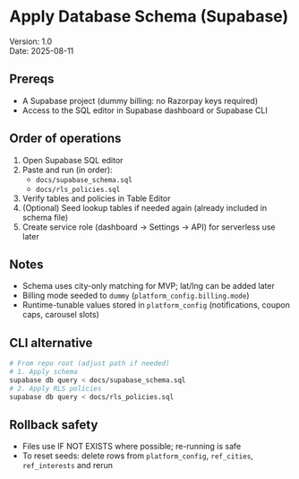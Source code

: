 # Apply Database Schema (Supabase)

Version: 1.0  
Date: 2025-08-11

## Prereqs
- A Supabase project (dummy billing: no Razorpay keys required)
- Access to the SQL editor in Supabase dashboard or Supabase CLI

## Order of operations
1) Open Supabase SQL editor
2) Paste and run (in order):
   - `docs/supabase_schema.sql`
   - `docs/rls_policies.sql`
3) Verify tables and policies in Table Editor
4) (Optional) Seed lookup tables if needed again (already included in schema file)
5) Create service role (dashboard → Settings → API) for serverless use later

## Notes
- Schema uses city-only matching for MVP; lat/lng can be added later
- Billing mode seeded to `dummy` (`platform_config.billing.mode`)
- Runtime-tunable values stored in `platform_config` (notifications, coupon caps, carousel slots)

## CLI alternative
```bash
# From repo root (adjust path if needed)
# 1. Apply schema
supabase db query < docs/supabase_schema.sql
# 2. Apply RLS policies
supabase db query < docs/rls_policies.sql
```

## Rollback safety
- Files use IF NOT EXISTS where possible; re-running is safe
- To reset seeds: delete rows from `platform_config`, `ref_cities`, `ref_interests` and rerun
